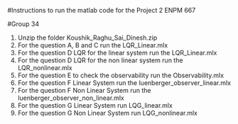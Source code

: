 #Instructions to run the matlab code for the Project 2 ENPM 667

#Group 34

1. Unzip the folder Koushik_Raghu_Sai_Dinesh.zip
2. For the question A, B and C run the LQR_Linear.mlx
3. For the question D LQR for the linear system run the LQR_Linear.mlx
4. For the question D LQR for the non linear system run the LQR_nonlinear.mlx
5. For the question E to check the observability run the Observability.mlx
6. For the question F Linear System run the luenberger_observer_linear.mlx
7. For the question F Non Linear System run the luenberger_observer_non_linear.mlx
8. For the question G Linear System run LQG_linear.mlx
9. For the question G Non Linear System run LQG_nonlinear.mlx
